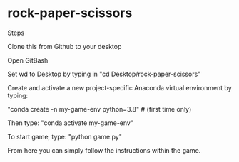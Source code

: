 # rock-paper-scissors
Steps

Clone this from Github to your desktop

Open GitBash

Set wd to Desktop by typing in "cd Desktop/rock-paper-scissors"

Create and activate a new project-specific Anaconda virtual environment by typing:

"conda create -n my-game-env python=3.8" # (first time only)

Then type:
"conda activate my-game-env"

To start game, type: "python game.py"

From here you can simply follow the instructions within the game.